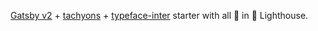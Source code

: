 [Gatsby v2](https://github.com/gatsbyjs/gatsby) + [tachyons](https://github.com/jxnblk/tachyons-components) + [typeface-inter](https://github.com/ajmalafif/typeface-inter) starter with all  💯 in 🗼 Lighthouse.
